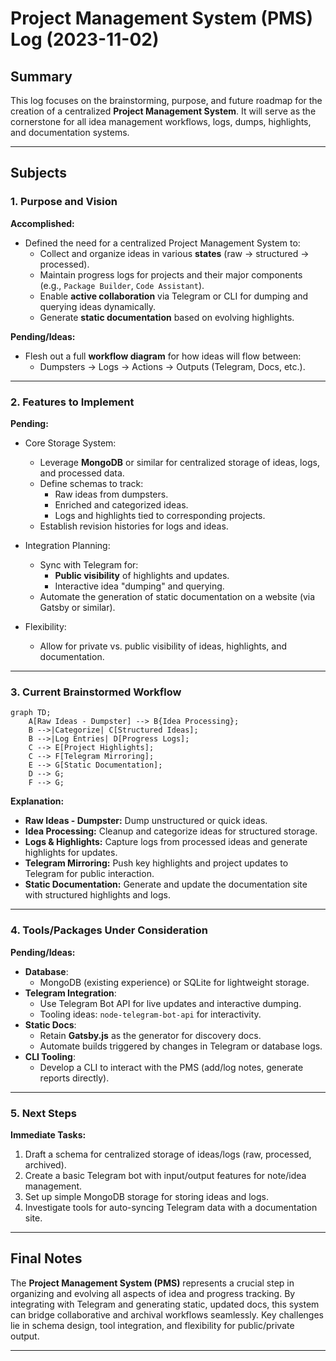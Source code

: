 # Project Management System (PMS) Log (2023-11-02)

## Summary

This log focuses on the brainstorming, purpose, and future roadmap for the creation of a centralized **Project
Management System**. It will serve as the cornerstone for all idea management workflows, logs, dumps, highlights, and
documentation systems.

---

## Subjects

### 1. Purpose and Vision

**Accomplished:**

- Defined the need for a centralized Project Management System to:
    - Collect and organize ideas in various **states** (raw → structured → processed).
    - Maintain progress logs for projects and their major components (e.g., `Package Builder`, `Code Assistant`).
    - Enable **active collaboration** via Telegram or CLI for dumping and querying ideas dynamically.
    - Generate **static documentation** based on evolving highlights.

**Pending/Ideas:**

- Flesh out a full **workflow diagram** for how ideas will flow between:
    - Dumpsters → Logs → Actions → Outputs (Telegram, Docs, etc.).

---

### 2. Features to Implement

**Pending:**

- Core Storage System:
    - Leverage **MongoDB** or similar for centralized storage of ideas, logs, and processed data.
    - Define schemas to track:
        - Raw ideas from dumpsters.
        - Enriched and categorized ideas.
        - Logs and highlights tied to corresponding projects.
    - Establish revision histories for logs and ideas.

- Integration Planning:
    - Sync with Telegram for:
        - **Public visibility** of highlights and updates.
        - Interactive idea "dumping" and querying.
    - Automate the generation of static documentation on a website (via Gatsby or similar).

- Flexibility:
    - Allow for private vs. public visibility of ideas, highlights, and documentation.

---

### 3. Current Brainstormed Workflow

```mermaid
graph TD;
    A[Raw Ideas - Dumpster] --> B{Idea Processing};
    B -->|Categorize| C[Structured Ideas];
    B -->|Log Entries| D[Progress Logs];
    C --> E[Project Highlights];
    C --> F[Telegram Mirroring];
    E --> G[Static Documentation];
    D --> G;
    F --> G;
```

**Explanation:**

- **Raw Ideas - Dumpster:** Dump unstructured or quick ideas.
- **Idea Processing:** Cleanup and categorize ideas for structured storage.
- **Logs & Highlights:** Capture logs from processed ideas and generate highlights for updates.
- **Telegram Mirroring:** Push key highlights and project updates to Telegram for public interaction.
- **Static Documentation:** Generate and update the documentation site with structured highlights and logs.

---

### 4. Tools/Packages Under Consideration

**Pending/Ideas:**

- **Database**:
    - MongoDB (existing experience) or SQLite for lightweight storage.
- **Telegram Integration**:
    - Use Telegram Bot API for live updates and interactive dumping.
    - Tooling ideas: `node-telegram-bot-api` for interactivity.
- **Static Docs**:
    - Retain **Gatsby.js** as the generator for discovery docs.
    - Automate builds triggered by changes in Telegram or database logs.
- **CLI Tooling**:
    - Develop a CLI to interact with the PMS (add/log notes, generate reports directly).

---

### 5. Next Steps

**Immediate Tasks:**

1. Draft a schema for centralized storage of ideas/logs (raw, processed, archived).
2. Create a basic Telegram bot with input/output features for note/idea management.
3. Set up simple MongoDB storage for storing ideas and logs.
4. Investigate tools for auto-syncing Telegram data with a documentation site.

---

## Final Notes

The **Project Management System (PMS)** represents a crucial step in organizing and evolving all aspects of idea and
progress tracking. By integrating with Telegram and generating static, updated docs, this system can bridge
collaborative and archival workflows seamlessly. Key challenges lie in schema design, tool integration, and flexibility
for public/private output.

---